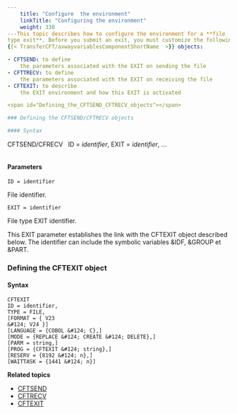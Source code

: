 ```yaml
---
    title: "Configure  the environment"
    linkTitle: "Configuring the environment"
    weight: 330
---This topic describes how to configure the environment for a **file
type exit**. Before you submit an exit, you must customize the following
{{< TransferCFT/axwayvariablesComponentShortName  >}} objects:

- CFTSEND: to define
    the parameters associated with the EXIT on sending the file
- CFTTRECV: to define
    the parameters associated with the EXIT on receiving the file
- CFTEXIT: to describe
    the EXIT environment and how this EXIT is activated

<span id="Defining_the_CFTSEND_CFTRECV_objects"></span>

### Defining the CFTSEND/CFTRECV objects

#### Syntax

```
CFTSEND/CFRECV  
ID = *identifier*,
EXIT = *identifier*,
...
```

```

#### Parameters

`ID = identifier`

File identifier.

`EXIT = identifier`

File type EXIT identifier.

This EXIT parameter establishes the link with the CFTEXIT object described
below. The identifier can include the symbolic variables &IDF, &GROUP
et &PART.

<span id="Defining_the_CFTEXIT_object"></span>

### Defining the CFTEXIT object

#### Syntax

```
CFTEXIT 
ID = identifier,
TYPE = FILE,
[FORMAT = { V23
&#124; V24 }]
[LANGUAGE = {COBOL &#124; C},]
[MODE = {REPLACE &#124; CREATE &#124; DELETE},]
[PARM = string,]
[PROG = {CFTEXIT &#124; string},]
[RESERV = {8192 &#124; n},]
[WAITTASK = {1441 &#124; n}]
```

****Related topics****

- [CFTSEND](../../../../concepts/cft_configuration_concepts_start_here/default_send_template_concepts)
- [CFTRECV](../../../../concepts/cft_configuration_concepts_start_here/default_receive_template_concepts)
- [CFTEXIT](../../../../c_intro_userinterfaces/web_copilot_ui/flow_def_intro/cftexit)
